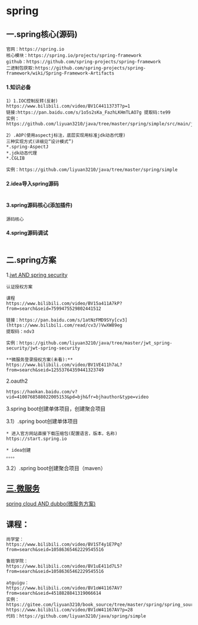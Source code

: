 # spring

## 一.spring核心(源码)
```
官网：https://spring.io
核心模块：https://spring.io/projects/spring-framework
github：https://github.com/spring-projects/spring-framework
二进制包获取:https://github.com/spring-projects/spring-framework/wiki/Spring-Framework-Artifacts
```

#### 1.知识必备
```
1）1.IOC控制反转(反射)
https://www.bilibili.com/video/BV1C4411373T?p=1
链接:https://pan.baidu.com/s/1o5s2sKa_FazhLKHmTLAO7g 提取码:te99
实例：https://github.com/liyuan3210/java/tree/master/spring/simple/src/main/java/com/liyuan3210/spring/simple/reflect

2）.AOP(使用aspectj标注，底层实现用标准jdk动态代理)
三种实现方式(详细见“设计模式”)
*.spring-AspectJ
*.jdk动态代理
*.CGLIB

实例：https://github.com/liyuan3210/java/tree/master/spring/simple
```

#### 2.idea导入spring源码

```

```

#### 3.spring源码核心(添加插件)

```
源码核心
```

#### 4.spring源码调试

```

```


## 二.spring方案


1.[jwt AND spring security](jwt_spring_security.md)
```
认证授权方案

课程
https://www.bilibili.com/video/BV15a411A7kP?from=search&seid=7599475529802441512

链接：https://pan.baidu.com/s/1atNzFMD9SYy[cv3](https://www.bilibili.com/read/cv3/)VwXW89eg 
提取码：ndv3

实例：https://github.com/liyuan3210/java/tree/master/jwt_spring-security/jwt-spring-security

**微服务登录授权方案(未看):**
https://www.bilibili.com/video/BV1VE411h7aL?from=search&seid=12553764359441323749
```

2.oauth2

```
https://haokan.baidu.com/v?vid=4100768588022005153&pd=bjh&fr=bjhauthor&type=video
```

3.spring boot创建单体项目，创建聚合项目

3.1）.spring boot创建单体项目

```
* 进入官方网站直接下载压缩包(配置语言，版本，名称)
https://start.spring.io

* idea创建
。。。。
```

3.2）.spring boot创建聚合项目（maven）

## [三.微服务](spring_cloud.md)


[spring cloud AND dubbo(微服务方案)](spring_cloud.md)

## 课程：

```
尚学堂：
https://www.bilibili.com/video/BV1ST4y1E7Pq?from=search&seid=10586365462229545516

鲁班学院：
https://www.bilibili.com/video/BV1uE411d7L5?from=search&seid=10586365462229545516

atguigu：
https://www.bilibili.com/video/BV1oW41167AV?from=search&seid=4518828841319066614
实例：https://gitee.com/liyuan3210/book_source/tree/master/spring/spring_source_parsing_data
https://www.bilibili.com/video/BV1oW41167AV?p=28
代码：https://github.com/liyuan3210/java/spring/simple
```

